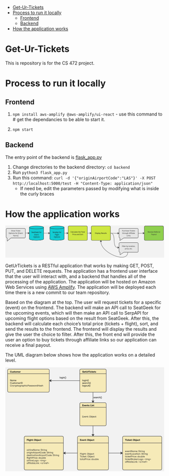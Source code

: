 - [Get-Ur-Tickets](#get-ur-tickets)
- [Process to run it locally](#process-to-run-it-locally)
  - [Frontend](#frontend)
  - [Backend](#backend)
- [How the application works](#how-the-application-works)

# Get-Ur-Tickets
This is repository is for the CS 472 project.

# Process to run it locally
## Frontend
1. `npm install aws-amplify @aws-amplify/ui-react` - use this command to # get the dependancies to be able to start it.
   
2. `npm start`

## Backend
The entry point of the backend is [flask_app.py](./backend/flask_app.py)

1. Change directories to the backend directory: `cd backend`
2. Run `python3 flask_app.py`
3. Run this command: `curl -d '{"originAirportCode":"LAS"}' -X POST http://localhost:5000/test -H "Content-Type: application/json"`
   - If need be, edit the parameters passed by modifying what is inside the curly braces

# How the application works
![](img/System-Diagram.jpg)

GetUrTickets is a RESTful application that works by making GET, POST, PUT, and DELETE requests. The application has a frontend user interface that the user will interact with, and a backend that handles all of the processing of the application. The application will be hosted on Amazon Web Services using [AWS Amplify](https://aws.amazon.com/amplify/). The application will be deployed each time there is a new commit to our team repository.

Based on the diagram at the top. The user will request tickets for a specific (event) on the frontend. The backend will make an API call to SeatGeek for the upcoming events, which will then make an API call to SerpAPI for upcoming flight options based on the result from SeatGeek. After this, the backend will calculate each choice’s total price (tickets + flight), sort, and send the results to the frontend. The frontend will display the results and give the user the choice to filter. After this, the front end will provide the user an option to buy tickets through affiliate links so our application can receive a final payout.

The UML diagram below shows how the application works on a detailed level.

![](img/UML.jpg)
